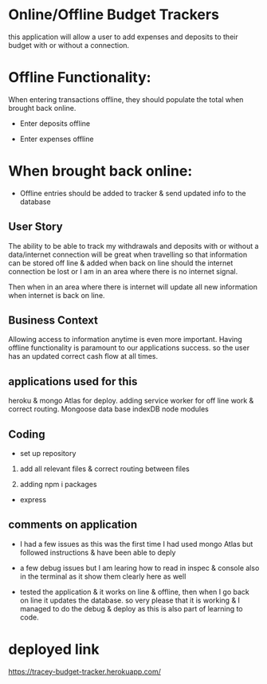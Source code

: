 # Online/Offline Budget Trackers

this application will allow a user to add expenses and deposits to their budget with or without a connection. 


# Offline Functionality:

When entering transactions offline, they should populate the total when brought back online.

  * Enter deposits offline

  * Enter expenses offline

# When brought back online:

  * Offline entries should be added to tracker & send updated info to the database

## User Story

The ability to be able to track my withdrawals and deposits with or without a data/internet connection
will be great when travelling so that information can be stored off line & added when back on line should the internet connection be lost or I am in an area where there is no internet signal.

Then when in an area where there is internet will update all new information when internet is back on line.

## Business Context

Allowing access to information anytime is even more important. Having offline functionality is paramount to our applications success. so the user has an updated correct cash flow at all times.


## applications used for this

heroku & mongo Atlas for deploy.
adding service worker for off line work & correct routing.
Mongoose data base
indexDB
node modules

## Coding

* set up repository

1. add all relevant files & correct routing between files

2. adding npm i packages 

* express


## comments on application

* I had a few issues as this was the first time I had used mongo Atlas but followed instructions & have been able to deply

* a few debug issues but I am learing how to read in inspec & console also in the terminal as it show them    clearly here as well

* tested the application & it works on line & offline, then when I go back on line it updates the database. so very please that it is working & I managed to do the debug & deploy as this is also part of learning to code.

# deployed link

https://tracey-budget-tracker.herokuapp.com/
